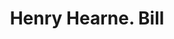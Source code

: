 ---
doi: 10.7916/D8M62XJS
date_other: '1870'
date_other_textual: 1870-1879
form: printed ephemera
genre:
- Invoices
name:
- Henry Hearne
object_in_context_url: https://biggert.cul.columbia.edu/items/view/ave_biggert_01905
subject_hierarchical_geographic:
- Buffalo, New York, United States
subject_name:
- Henry Hearne
title: Henry Hearne. Bill
sort_title: Henry Hearne. Bill
call_number: ave_biggert_01905
coordinates:
- 42.90472222222222,-78.84944444444444
pid: ave_biggert_01905
identifiers: ave_biggert_01905
canvas_id: ldpd:397163
permalink: "/items/ave_biggert_01905/"
layout: iiif-image-page
---